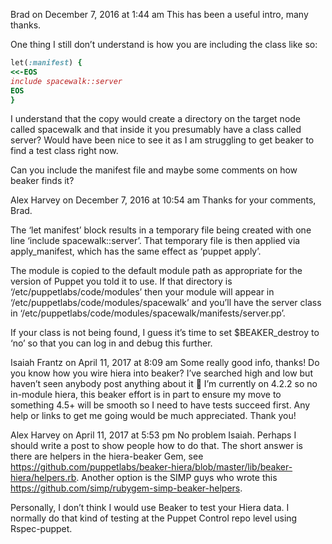 Brad	on December 7, 2016 at 1:44 am
This has been a useful intro, many thanks.

One thing I still don’t understand is how you are including the class like so:

~~~ ruby
let(:manifest) {
<<-EOS
include spacewalk::server
EOS
}
~~~

I understand that the copy would create a directory on the target node called spacewalk and that inside it you presumably have a class called server? Would have been nice to see it as I am struggling to get beaker to find a test class right now.

Can you include the manifest file and maybe some comments on how beaker finds it?

Alex Harvey	on December 7, 2016 at 10:54 am
Thanks for your comments, Brad.

The ‘let manifest’ block results in a temporary file being created with one line ‘include spacewalk::server’. That temporary file is then applied via apply_manifest, which has the same effect as ‘puppet apply’.

The module is copied to the default module path as appropriate for the version of Puppet you told it to use. If that directory is ‘/etc/puppetlabs/code/modules’ then your module will appear in ‘/etc/puppetlabs/code/modules/spacewalk’ and you’ll have the server class in ‘/etc/puppetlabs/code/modules/spacewalk/manifests/server.pp’.

If your class is not being found, I guess it’s time to set $BEAKER_destroy to ‘no’ so that you can log in and debug this further.

Isaiah Frantz	on April 11, 2017 at 8:09 am
Some really good info, thanks!
Do you know how you wire hiera into beaker? I’ve searched high and low but haven’t seen anybody post anything about it 🙁
I’m currently on 4.2.2 so no in-module hiera, this beaker effort is in part to ensure my move to something 4.5+ will be smooth so I need to have tests succeed first.
Any help or links to get me going would be much appreciated.
Thank you!

Alex Harvey	on April 11, 2017 at 5:53 pm
No problem Isaiah.
Perhaps I should write a post to show people how to do that. The short answer is there are helpers in the hiera-beaker Gem, see https://github.com/puppetlabs/beaker-hiera/blob/master/lib/beaker-hiera/helpers.rb. Another option is the SIMP guys who wrote this https://github.com/simp/rubygem-simp-beaker-helpers.

Personally, I don’t think I would use Beaker to test your Hiera data. I normally do that kind of testing at the Puppet Control repo level using Rspec-puppet.
